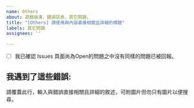 ```yaml
---
name: Others
about: 遊戲崩潰、錯誤訊息、其它問題。
title: "[Others] 請使用與內容直接相關且詳細的標題"
labels: 其它問題
assignees: ''

---
```

- [ ] 我已確認 Issues 頁面尚為Open的問題之中沒有同樣的問題已被回報。<!-- 確認後請將此行開頭的 [ ] 改為 [x] 並以Preview確認 -->
## 我遇到了這些錯誤:
請覆蓋此行，輸入與錯誤直接相關且詳細的敘述，可附圖片但勿只有圖片以便搜尋。
